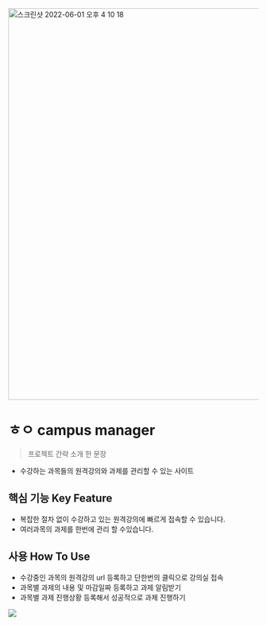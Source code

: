 
<img width="786" alt="스크린샷 2022-06-01 오후 4 10 18" src="https://user-images.githubusercontent.com/62363580/171348371-2bdacdbd-328f-40e6-8c94-8fbbb3a12378.png">

# ㅎㅇ campus manager

> 프로젝트 간략 소개 한 문장 
- 수강하는 과목들의 원격강의와 과제를 관리할 수 있는 사이트
## 핵심 기능  Key Feature
- 복잡한 절차 없이 수강하고 있는 원격강의에 빠르게 접속할 수 있습니다.
- 여러과목의 과제를 한번에 관리 할 수있습니다.

## 사용 How To Use
- 수강중인 과목의 원격강의 url 등록하고 단한번의 클릭으로 강의실 접속
- 과목별 과제의 내용 및 마감일짜 등록하고 과제 알림받기
- 과목별 과제 진행상황 등록해서 성공적으로 과제 진행하기

![](header.png)
